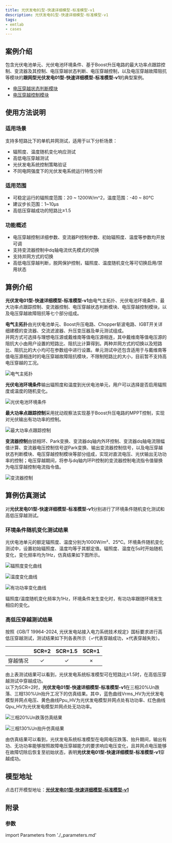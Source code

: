 ```yaml
---
title: 光伏发电01型-快速详细模型-标准模型-v1
description: 光伏发电01型-快速详细模型-标准模型-v1
tags:
- emtlab
- cases
---
```



## 案例介绍

包含光伏电池单元、光伏电池环境条件、基于Boost升压电路的最大功率点跟踪控制、变流器及其控制、电压穿越状态判断、电压穿越控制，以及电压穿越故障阻抗等模块的**跟网型光伏发电01型-快速详细模型-标准模型-v1**的典型案例。  
   + [电压穿越状态判断模块](../../../../20-wind-power-system/70-voltage-ride-though-model/10-vrt_sd-stdm-v1/index.md)  
   + [电压穿越控制模块](../../../../20-wind-power-system/70-voltage-ride-though-model/20-vrt_ctrl-stdm-v1/index.md)

## 使用方法说明

### 适用场景  

支持多短路比下的单机并网测试，适用于以下分析场景：
   + 辐照度、温度随机变化响应测试  
   + 高低电压穿越测试  
   + 光伏发电系统控制策略验证  
   + 不同电网强度下的光伏发电系统运行特性分析  

### 适用范围  
   + 可稳定运行的辐照度范围：20 ~ 1200W/m^2，温度范围：-40 ~ 80°C  
   + 建议步长范围：1~10μs  
   + 高低压穿越成功的短路比≥1.5  

### 功能概述  
   + 电压穿越控制详细参数、变流器PI控制参数、初始辐照度、温度等参数均开放可调  
   + 支持变流器控制中dq轴电流优先模式的切换  
   + 支持并网方式的切换  
   + 高低电压穿越判断，脱网保护控制，辐照度、温度随机变化等可切换启用/禁用状态

  
## 算例介绍

**光伏发电01型-快速详细模型-标准模型-v1**由电气主拓扑、光伏电池环境条件、最大功率点跟踪控制、变流器控制、电压穿越状态判断模块、电压穿越控制模块，以及电压穿越故障阻抗等七个部分组成。

**电气主拓扑**由光伏电池单元、Boost升压电路、Chopper斩波电路、IGBT开关详细建模的变流器、交流滤波器、升压变压器及单元测试组成。  
并网方式可选择与理想电压源或戴维南等值电压源相连，其中戴维南等值电压源的阻抗大小由用户设置的短路比、阻抗比计算得到。两种并网方式的切换以及短路比、阻抗比的大小均可在参数组中进行设置。单元测试中还包含适用于与戴维南等值电压源相连时的电压穿越故障阻抗模块，不限制短路比的大小，目前暂不支持高电压穿越的工况。  

  ![电气主拓扑](./pvs_01-fdm-std-main.png "电气主拓扑")


**光伏电池环境条件**输出辐照度和温度到光伏电池单元，用户可以选择是否启用辐照度或温度的随机变化。  

![光伏电池环境条件](./pvs_01-fdm-std-environment.png "光伏电池环境条件")


**最大功率点跟踪控制**采用扰动观察法实现基于Boost升压电路的MPPT控制，实现对光伏输出有功功率的控制。  

![最大功率点跟踪控制](./pvs_01-fdm-std-mppt.png "最大功率点跟踪控制")


**变流器控制**由锁相环、Park变换、变流器dq轴内外环控制、变流器dq轴电流限幅值计算、变流器电压控制信号逆Park变换、输出变流器控制信号，以及电压穿越状态判断模块、电压穿越控制模块等部分组成，实现对直流电压、光伏输出无功功率的控制；电压穿越期间，将参与dq轴内环PI控制的变流器控制电流指令值替换为电压穿越控制电流指令值。  

![变流器控制](./pvs_01-fdm-std-vsc.png "变流器控制")



  
## 算例仿真测试

对**光伏发电01型-快速详细模型-标准模型-v1**分别进行了环境条件随机变化测试和高低压穿越测试。

### 环境条件随机变化测试结果
光伏电池单元的额定辐照度、温度分别为1000W/m²、25°C。环境条件随机变化测试中，设置初始辐照度、温度均等于其额定值。辐照度、温度在5s时开始随机变化，变化频率均为1Hz，仿真结果如下图所示。  

![辐照度变化曲线](./pvs-01-fdm-std-envresults-g.png "辐照度变化曲线")  

![温度变化曲线](./pvs-01-fdm-std-envresults-t.png "温度变化曲线")  

![有功功率变化曲线](./pvs-01-fdm-std-envresults-p.png "有功功率变化曲线")

辐照度/温度随机变化频率为1Hz，环境条件发生变化时，有功功率跟随环境发生相应的变化。  

### 高低压穿越测试结果
按照《GB/T 19964-2024, 光伏发电站接入电力系统技术规定》国标要求进行高低压穿越测试，测试结果如下列各表所示（✓代表穿越成功，×代表穿越失败）。  

|          |  SCR=2  |  SCR=1.5  |  SCR=1  |
|:--------:|:-------:|:---------:|:-------:|
|  穿越情况 |    ✓    |    ✓     |   ×     |  

由上表测试结果可以看到，光伏发电系统标准模型可在短路比≥1.5时，在高低压穿越测试中穿越成功。  
以下为SCR=2时，**光伏发电01型-快速详细模型-标准模型-v1**在三相20%Un跌落、三相130%Un抬升工况下的仿真结果。其中，蓝色曲线Vrms_HV为光伏发电模型并网点电压、黄色曲线Ppu_HV为光伏发电模型并网点处有功功率、红色曲线Qpu_HV为光伏发电模型并网点处无功功率。  

![三相20%Un跌落仿真结果](./pvs_01-fdm-std-lvrt.png "三相20%Un跌落仿真结果")  

![三相130%Un抬升仿真结果](./pvs_01-fdm-std-hvrt.png "三相130%Un抬升仿真结果")  

由仿真结果可以看到，光伏发电系统标准模型在电网电压跌落、抬升期间，输出有功、无功功率能够按照故障电压穿越能力的要求响应电压变化，且并网点电压能够在故障切除后恢复至初始状态，表明**光伏发电01型-快速详细模型-标准模型-v1**穿越成功。  

## 模型地址

点击打开模型地址：[**光伏发电01型-快速详细模型-标准模型-v1**](https://cloudpss.net/model/open-cloudpss/PVS_01-fdm-std-v1b1)  

## 附录


### 参数

import Parameters from './_parameters.md'

<Parameters/>



<!-- 
## 附：修改及调试日志

+ 20250227-0228 参考PSCAD-PV_generic_example模型，基于CloudPSS平台光伏详细化模型，搭建光伏发电01型-快速详细-标准模型
+ 20250303 调试boost电路，替换boost电路、VSC电路为平台封装模块
+ 20250304 参考Simulink光伏发电系统模型，搭建基于boost升压电路的电导增量法MPPT控制
+ 20250305 参考Simulink光伏发电系统模型，建立基值系统，修改变流器控制变量与参数为标幺值
+ 20250307 整理参数，参数标准化，模型布局标准化
+ 20250314 继续整理参数，参数标准化，模型布局标准化
+ 20250317 调试参数基值系统
+ 20250318 参考CloudPSS风机标准化模型重新调整变流器控制模块基值系统和PI参数，解决光伏发电系统只能在特定光伏阵列参数下正常运行的问题
+ 20250319 优化模型布局，标准化输出通道
    + 增加升压变压器
    + 调试、优化电路中电感、电容值
+ 20250320 
    + 增加是否启用辐照度、温度随机变化的标志位
    + 给出交流滤波器参数计算说明
+ 20250321 引出变流器交流侧电压基准参数
+ 20250325 提供光伏直接与理想电压源相连，经线路阻抗与理想电压源相连两种并网方式
+ 20250326 在变流器控制中加入定无功控制，在直流侧加入直流Chopper斩波电路
+ 20250327 将高压基准由33kV调整为10kV
+ 20250403 优化线路中滤波电感、交流滤波器参数
+ 20250407 在变流器控制外环控制中加入由滤波电容计算的电压补偿
+ 20250408 在变流器控制中加入动态电流限幅环节
+ 20250409 将经线路阻抗与理想电压源相连的并网方式改为接戴维南等值电压源，戴维南等值电压源的阻抗同样由给定的短路比、阻抗比计算得到。修改后可实现光伏发电模型采用定无功控制时，并网点电压在低短路比下也在1p.u.附近。
+ 20250327-20250410 调试优化电压穿越运行状态判断、电压穿越控制模块，以及相关参数
+ 20250417-20250418 对光伏发电快速详细标准模型进行标准化、规范化处理
+ 20250424 整理优化模型参数组、变量名称
+ 20250521 完善电压穿越相关控制参数组的标准化命名 
+ 20250624 调试光伏电池单元输出功率波形不规律的问题
    + 修改mppt控制方式为扰动观察法
    + 优化线路滤波参数  
+ 20250728  
  + 将原有的高低穿相关控制替换为封装的电压穿越控制模型、电压穿越运行状态判断模型，并加入低电压穿越故障阻抗模块
  + 增加电压穿越控制相关的参数列表，并穿透至封装模型
  + 删去变流器控制内环PI控制在电压穿越期间的冻结控制
  + 完善模型布局与参数、变量的标准化命名
  + 调整变流器控制中d轴电流、q轴电流与输出有功、无功功率方向一致
  + 修改chopper电路中电阻大小为通过电压基准相关参数计算得到
  + 设置直流侧电容初始电压为直流电压基准值
+ 20250807 新增变流器控制q轴外环PI参数

-->
